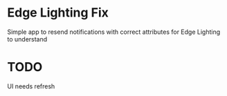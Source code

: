 # Edge Lighting Fix
Simple app to resend notifications with correct attributes for Edge Lighting to understand

# TODO
UI needs refresh
